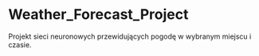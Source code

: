 # Weather_Forecast_Project
Projekt sieci neuronowych przewidujących pogodę w wybranym miejscu i czasie.

